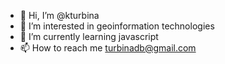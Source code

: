 - 👋 Hi, I’m @kturbina
- 👀 I’m interested in geoinformation technologies
- 🌱 I’m currently learning javascript
- 📫 How to reach me turbinadb@gmail.com


<!---
kturbina/kturbina is a ✨ special ✨ repository because its `README.md` (this file) appears on your GitHub profile.
You can click the Preview link to take a look at your changes.
--->
